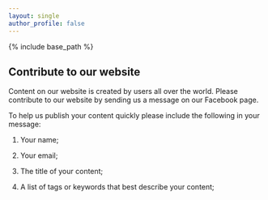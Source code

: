 ```yaml
---
layout: single
author_profile: false
---
```


{% include base_path %}

## Contribute to our website

Content on our website is created by users all over the world. Please contribute to our website by sending us a message on our Facebook page.

To help us publish your content quickly please include the following in your message:

1. Your name;

2. Your email;

3. The title of your content;

4. A list of tags or keywords that best describe your content;

